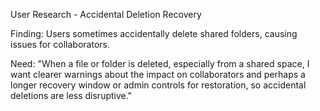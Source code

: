 User Research - Accidental Deletion Recovery

Finding: Users sometimes accidentally delete shared folders, causing issues for collaborators.

Need: "When a file or folder is deleted, especially from a shared space, I want clearer warnings about the impact on collaborators and perhaps a longer recovery window or admin controls for restoration, so accidental deletions are less disruptive." 